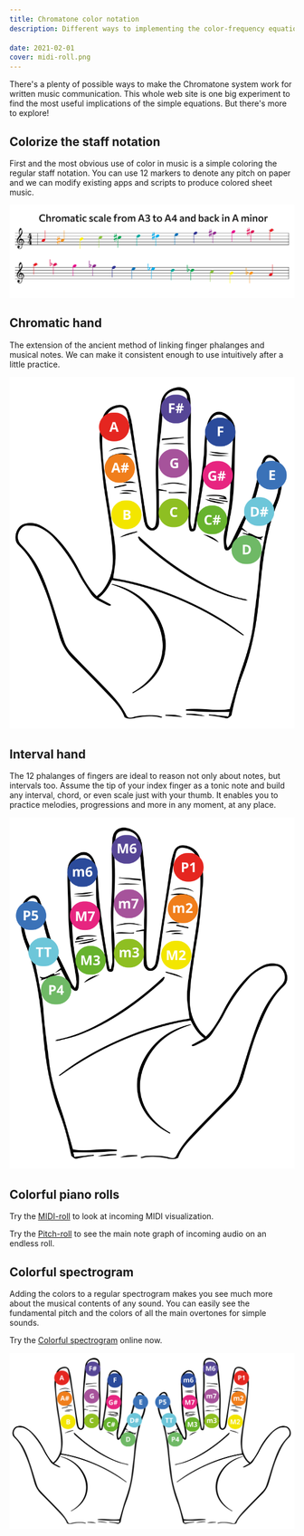 ```yaml
---
title: Chromatone color notation
description: Different ways to implementing the color-frequency equations for writing and reading music

date: 2021-02-01
cover: midi-roll.png
---
```


There's a plenty of possible ways to make the Chromatone system work for written music communication. This whole web site is one big experiment to find the most useful implications of the simple equations. But there's more to explore!

## Colorize the staff notation

First and the most obvious use of color in music is a simple coloring the regular staff notation. You can use 12 markers to denote any pitch on paper and we can modify existing apps and scripts to produce colored sheet music.

<img src="./chromatic-scale.svg">

## Chromatic hand

The extension of the ancient method of linking finger phalanges and musical notes. We can make it consistent enough to use intuitively after a little practice.

![Chromatic hand](./note-hand.svg)

## Interval hand

The 12 phalanges of fingers are ideal to reason not only about notes, but intervals too. Assume the tip of your index finger as a tonic note and build any interval, chord, or even scale just with your thumb. It enables you to practice melodies, progressions and more in any moment, at any place.

![Interval hand](./hand.svg)

## Colorful piano rolls

Try the [MIDI-roll](../../../practice/midi/roll/index.md) to look at incoming MIDI visualization.

Try the [Pitch-roll](../../../practice/pitch/roll/index.md) to see the main note graph of incoming audio on an endless roll.

## Colorful spectrogram

Adding the colors to a regular spectrogram makes you see much more about the musical contents of any sound. You can easily see the fundamental pitch and the colors of all the main overtones for simple sounds.

Try the [Colorful spectrogram](../../../practice/pitch/spectrogram/index.md) online now.

![Both hands](./hands.svg)
